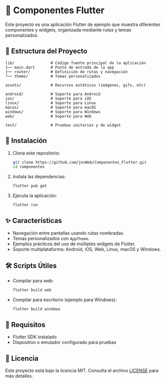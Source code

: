 # 📱 Componentes Flutter

Este proyecto es una aplicación Flutter de ejemplo que muestra diferentes componentes y widgets, organizada mediante rutas y temas personalizados.

## 📁 Estructura del Proyecto

```text
lib/                # Código fuente principal de la aplicación
├── main.dart       # Punto de entrada de la app
├── router/         # Definición de rutas y navegación
└── theme/          # Temas personalizados

assets/             # Recursos estáticos (imágenes, gifs, etc)

android/            # Soporte para Android
ios/                # Soporte para iOS
linux/              # Soporte para Linux
macos/              # Soporte para macOS
windows/            # Soporte para Windows
web/                # Soporte para Web

test/               # Pruebas unitarias y de widget
````

## 🚀 Instalación

1. Clona este repositorio:

   ```sh
   git clone https://github.com/jesWeb/Componentes_Flutter.git
   cd componentes
   ```

2. Instala las dependencias:

   ```sh
   flutter pub get
   ```

3. Ejecuta la aplicación:

   ```sh
   flutter run
   ```

## ✨ Características

* Navegación entre pantallas usando rutas nombradas.
* Temas personalizados con `AppTheme`.
* Ejemplos prácticos del uso de múltiples widgets de Flutter.
* Soporte multiplataforma: Android, iOS, Web, Linux, macOS y Windows.

## 🛠️ Scripts Útiles

* Compilar para web:

  ```sh
  flutter build web
  ```

* Compilar para escritorio (ejemplo para Windows):

  ```sh
  flutter build windows
  ```

## 📌 Requisitos

* Flutter SDK instalado
* Dispositivo o emulador configurado para pruebas

## 📄 Licencia

Este proyecto está bajo la licencia MIT. Consulta el archivo [LICENSE](LICENSE) para más detalles.
